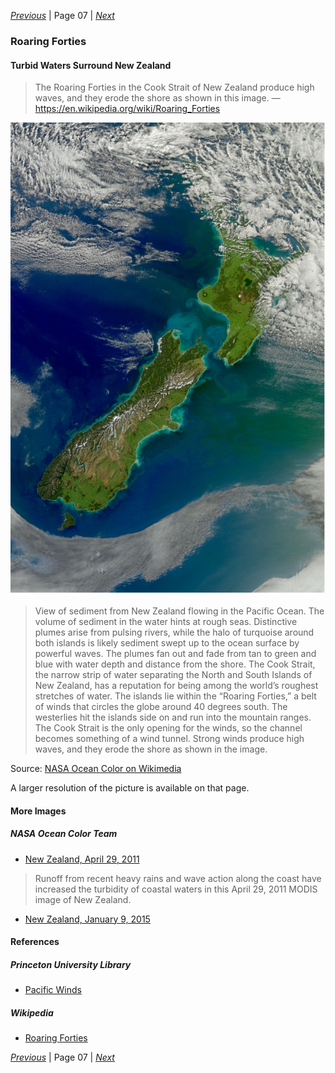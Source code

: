 *[Previous](../p06-hawaiki/)* | Page 07 | *[Next](../p08-kupe/)*
### Roaring Forties

#### Turbid Waters Surround New Zealand

> The Roaring Forties in the Cook Strait of New Zealand
> produce high waves, and they erode the shore as shown in this image.
> — https://en.wikipedia.org/wiki/Roaring_Forties

![View of sediment from New Zealand flowing in the Pacific Ocean](pictures/10x15cm-roaring-forties.jpg)

> View of sediment from New Zealand flowing in the Pacific Ocean.
> The volume of sediment in the water hints at rough seas.
> Distinctive plumes arise from pulsing rivers,
> while the halo of turquoise around both islands is likely sediment
> swept up to the ocean surface by powerful waves.
> The plumes fan out and fade from tan to green and blue
> with water depth and distance from the shore.
> The Cook Strait, the narrow strip of water separating the North
> and South Islands of New Zealand, has a reputation for being among
> the world’s roughest stretches of water.
> The islands lie within the “Roaring Forties,” a belt of winds
> that circles the globe around 40 degrees south.
> The westerlies hit the islands side on and run into the mountain ranges.
> The Cook Strait is the only opening for the winds,
> so the channel becomes something of a wind tunnel.
> Strong winds produce high waves, and they erode the shore
> as shown in the image.

Source: [NASA Ocean Color on Wikimedia](https://en.wikipedia.org/wiki/File:Turbid_Waters_Surround_New_Zealand.jpg)

A larger resolution of the picture is available on that page.

#### More Images

##### NASA Ocean Color Team

* [New Zealand, April 29, 2011](https://oceancolor.gsfc.nasa.gov/gallery/393/)

> Runoff from recent heavy rains and wave action along the coast
> have increased the turbidity of coastal waters
> in this April 29, 2011 MODIS image of New Zealand.

* [New Zealand, January 9, 2015](https://oceancolor.gsfc.nasa.gov/gallery/438/)

#### References

##### Princeton University Library

* [Pacific Winds](https://lib-dbserver.princeton.edu/visual_materials/maps/websites/pacific/pacific-ocean/pacific-winds.html)

##### Wikipedia

* [Roaring Forties](https://en.wikipedia.org/wiki/Roaring_Forties)

*[Previous](../p06-hawaiki/)* | Page 07 | *[Next](../p08-kupe/)*
